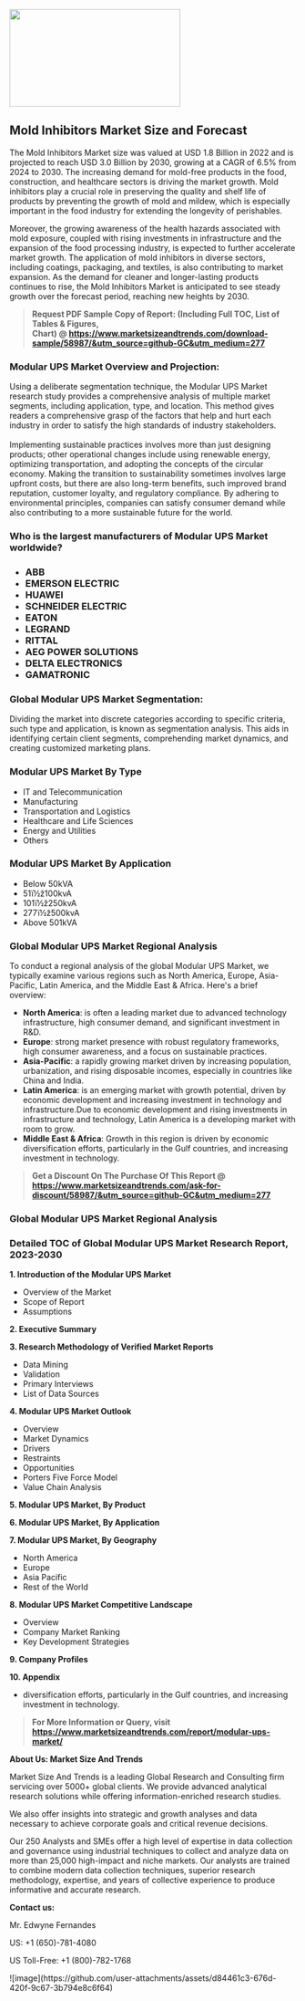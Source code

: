 <p><img class="alignnone size-medium wp-image-20088" src="https://ffe5etoiles.com/wp-content/uploads/2024/12/MST1-300x171.png" alt="" width="300" height="171" /></p><h2>Mold Inhibitors Market Size and Forecast</h2><p>The Mold Inhibitors Market size was valued at USD 1.8 Billion in 2022 and is projected to reach USD 3.0 Billion by 2030, growing at a CAGR of 6.5% from 2024 to 2030. The increasing demand for mold-free products in the food, construction, and healthcare sectors is driving the market growth. Mold inhibitors play a crucial role in preserving the quality and shelf life of products by preventing the growth of mold and mildew, which is especially important in the food industry for extending the longevity of perishables.</p><p>Moreover, the growing awareness of the health hazards associated with mold exposure, coupled with rising investments in infrastructure and the expansion of the food processing industry, is expected to further accelerate market growth. The application of mold inhibitors in diverse sectors, including coatings, packaging, and textiles, is also contributing to market expansion. As the demand for cleaner and longer-lasting products continues to rise, the Mold Inhibitors Market is anticipated to see steady growth over the forecast period, reaching new heights by 2030.</p></p><blockquote id="" class=""><strong>Request PDF Sample Copy of Report: (Including Full TOC, List of Tables &amp; Figures, Chart)&nbsp;@&nbsp;<strong><a href="https://www.marketsizeandtrends.com/download-sample/58987/&utm_source=github-GC&utm_medium=277" target="_blank">https://www.marketsizeandtrends.com/download-sample/58987/&utm_source=github-GC&utm_medium=277</a></strong></strong></blockquote><h3 id="" class="">Modular UPS Market&nbsp;Overview and Projection:</h3><p id="" class="">Using a deliberate segmentation technique, the Modular UPS Market research study provides a comprehensive analysis of multiple market segments, including application, type, and location. This method gives readers a comprehensive grasp of the factors that help and hurt each industry in order to satisfy the high standards of industry stakeholders. <br /> <br />Implementing sustainable practices involves more than just designing products; other operational changes include using renewable energy, optimizing transportation, and adopting the concepts of the circular economy. Making the transition to sustainability sometimes involves large upfront costs, but there are also long-term benefits, such improved brand reputation, customer loyalty, and regulatory compliance. By adhering to environmental principles, companies can satisfy consumer demand while also contributing to a more sustainable future for the world.</p><h3 id="" class="">Who is the largest manufacturers of&nbsp;Modular UPS Market worldwide?</h3><h3 class=""><p><ul><li>ABB </li><li> EMERSON ELECTRIC </li><li> HUAWEI </li><li> SCHNEIDER ELECTRIC </li><li> EATON </li><li> LEGRAND </li><li> RITTAL </li><li> AEG POWER SOLUTIONS </li><li> DELTA ELECTRONICS </li><li> GAMATRONIC</li></ul></p></h3><h3 id="" class="">Global&nbsp;Modular UPS Market Segmentation:</h3><p id="" class="">Dividing the market into discrete categories according to specific criteria, such type and application, is known as segmentation analysis. This aids in identifying certain client segments, comprehending market dynamics, and creating customized marketing plans.</p><h3 id="" class="">Modular UPS Market&nbsp;By Type</h3><p><p><ul><li>IT and Telecommunication </li><li> Manufacturing </li><li> Transportation and Logistics </li><li> Healthcare and Life Sciences </li><li> Energy and Utilities </li><li> Others</p></li></ul></p></p><h3 id="" class="">Modular UPS Market&nbsp;By Application</h3><p class=""><p><ul><li>Below 50kVA </li><li> 51ï½ž100kvA </li><li> 101ï½ž250kvA </li><li> 277ï½ž500kvA </li><li> Above 501kVA</li></ul></p></p><h3 id="" class="">Global Modular UPS Market Regional Analysis</h3><p id="" class="">To conduct a regional analysis of the global Modular UPS Market, we typically examine various regions such as North America, Europe, Asia-Pacific, Latin America, and the Middle East &amp; Africa. Here's a brief overview:</p><ul><li><strong>North America</strong>: is often a leading market due to advanced technology infrastructure, high consumer demand, and significant investment in R&amp;D.</li><li><strong>Europe</strong>: strong market presence with robust regulatory frameworks, high consumer awareness, and a focus on sustainable practices.</li><li><strong>Asia-Pacific</strong>: a rapidly growing market driven by increasing population, urbanization, and rising disposable incomes, especially in countries like China and India.</li><li><strong>Latin America</strong>: is an emerging market with growth potential, driven by economic development and increasing investment in technology and infrastructure.Due to economic development and rising investments in infrastructure and technology, Latin America is a developing market with room to grow.</li><li><strong>Middle East &amp; Africa</strong>: Growth in this region is driven by economic diversification efforts, particularly in the Gulf countries, and increasing investment in technology.</li></ul><blockquote id="" class=""><strong>Get a Discount On The Purchase Of This Report @ <strong><a href="https://www.marketsizeandtrends.com/ask-for-discount/58987/&utm_source=github-GC&utm_medium=277" target="_blank">https://www.marketsizeandtrends.com/ask-for-discount/58987/&utm_source=github-GC&utm_medium=277</a></strong></strong></blockquote><h3 id="" class="">Global Modular UPS Market Regional Analysis</h3><h3 id="" class="">Detailed TOC of Global Modular UPS Market Research Report, 2023-2030</h3><p id="" class=""><strong>1. Introduction of the Modular UPS Market</strong></p><ul><li>Overview of the Market</li><li>Scope of Report</li><li>Assumptions</li></ul><p id="" class=""><strong>2. Executive Summary</strong></p><p id="" class=""><strong>3. Research Methodology of Verified Market Reports</strong></p><ul><li>Data Mining</li><li>Validation</li><li>Primary Interviews</li><li>List of Data Sources</li></ul><p id="" class=""><strong>4. Modular UPS Market Outlook</strong></p><ul><li>Overview</li><li>Market Dynamics</li><li>Drivers</li><li>Restraints</li><li>Opportunities</li><li>Porters Five Force Model</li><li>Value Chain Analysis</li></ul><p id="" class=""><strong>5. Modular UPS Market, By Product</strong></p><p id="" class=""><strong>6. Modular UPS Market, By Application</strong></p><p id="" class=""><strong>7. Modular UPS Market, By Geography</strong></p><ul><li>North America</li><li>Europe</li><li>Asia Pacific</li><li>Rest of the World</li></ul><p id="" class=""><strong>8. Modular UPS Market Competitive Landscape</strong></p><ul><li>Overview</li><li>Company Market Ranking</li><li>Key Development Strategies</li></ul><p id="" class=""><strong>9. Company Profiles</strong></p><p id="" class=""><strong>10. Appendix</strong></p><ul><li>diversification efforts, particularly in the Gulf countries, and increasing investment in technology.</li></ul><blockquote id="" class=""><strong>For More Information or Query, visit <strong><strong><a href="https://www.marketsizeandtrends.com/report/modular-ups-market/" target="_blank">https://www.marketsizeandtrends.com/report/modular-ups-market/</a></strong></strong></strong></blockquote><p id="" class=""><strong>About Us: Market Size And Trends</strong></p><p id="" class="">Market Size And Trends is a leading Global Research and Consulting firm servicing over 5000+ global clients. We provide advanced analytical research solutions while offering information-enriched research studies.</p><p id="" class="">We also offer insights into strategic and growth analyses and data necessary to achieve corporate goals and critical revenue decisions.</p><p id="" class="">Our 250 Analysts and SMEs offer a high level of expertise in data collection and governance using industrial techniques to collect and analyze data on more than 25,000 high-impact and niche markets. Our analysts are trained to combine modern data collection techniques, superior research methodology, expertise, and years of collective experience to produce informative and accurate research.</p><p id="" class=""><strong>Contact us:</strong></p><p id="" class="">Mr. Edwyne Fernandes</p><p id="" class="">US: +1 (650)-781-4080</p><p id="" class="">US Toll-Free: +1 (800)-782-1768</p>
![image](https://github.com/user-attachments/assets/d84461c3-676d-420f-9c67-3b794e8c6f64)
